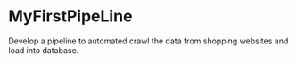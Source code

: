 # MyFirstPipeLine
Develop a pipeline to automated crawl the data from shopping websites and load into database.
